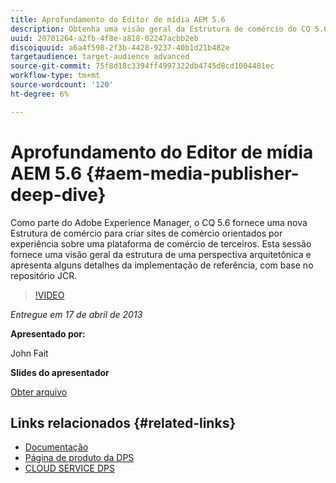 ```yaml
---
title: Aprofundamento do Editor de mídia AEM 5.6
description: Obtenha uma visão geral da Estrutura de comércio do CQ 5.6 de uma perspectiva arquitetônica. Saiba mais sobre os detalhes da implementação de referência, com base no repositório JCR.
uuid: 20701264-a2fb-4f8e-a818-02247acbb2eb
discoiquuid: a6a4f598-2f3b-4428-9237-40b1d21b482e
targetaudience: target-audience advanced
source-git-commit: 75f8d18c3394ff4997322db4745d8cd1004481ec
workflow-type: tm+mt
source-wordcount: '120'
ht-degree: 6%

---
```


# Aprofundamento do Editor de mídia AEM 5.6 {#aem-media-publisher-deep-dive}

Como parte do Adobe Experience Manager, o CQ 5.6 fornece uma nova Estrutura de comércio para criar sites de comércio orientados por experiência sobre uma plataforma de comércio de terceiros. Esta sessão fornece uma visão geral da estrutura de uma perspectiva arquitetônica e apresenta alguns detalhes da implementação de referência, com base no repositório JCR.

>[!VIDEO](https://video.tv.adobe.com/v/19574/?quality=9)

*Entregue em 17 de abril de 2013*

**Apresentado por:**

John Fait

**Slides do apresentador**

[Obter arquivo](assets/cq-gems-aem-media-publisher-04-17-2013-final.pdf)

## Links relacionados {#related-links}

* [Documentação](https://docs.adobe.com/content/docs/en/cq/5-6-1/media-publisher.html)
* [Página de produto da DPS](http://www.adobe.com/ca/products/digital-publishing-suite-family.html)
* [CLOUD SERVICE DPS](https://helpx.adobe.com/br/digital-publishing-suite/help/eol-statement-for-dpsc.html)
